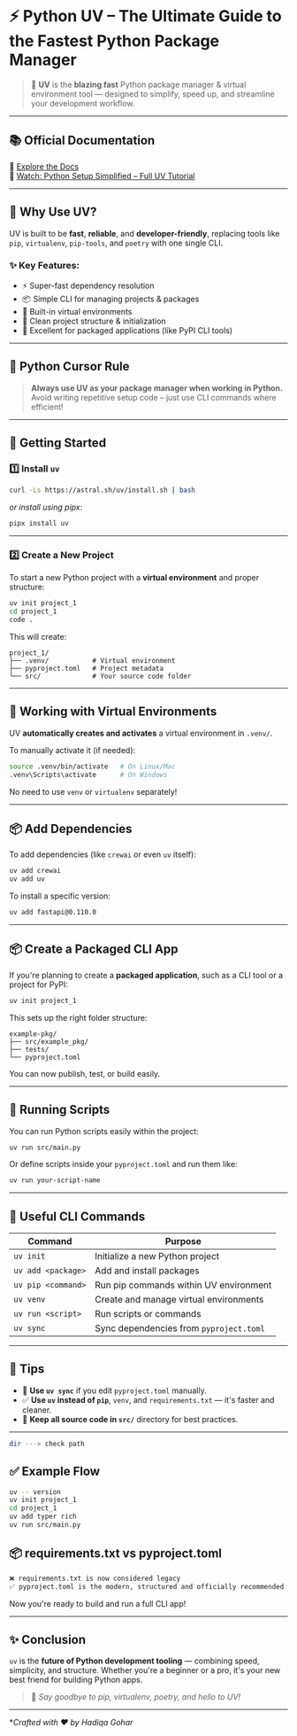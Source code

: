
# ⚡ Python UV – The Ultimate Guide to the Fastest Python Package Manager

> 🚀 **UV** is the **blazing fast** Python package manager & virtual environment tool — designed to simplify, speed up, and streamline your development workflow.

---

## 📚 Official Documentation

🔗 [Explore the Docs](https://github.com/astral-sh/uv)  
🎥 [Watch: Python Setup Simplified – Full UV Tutorial](https://www.youtube.com/watch?v=example)

---

## 🎯 Why Use UV?

UV is built to be **fast**, **reliable**, and **developer-friendly**, replacing tools like `pip`, `virtualenv`, `pip-tools`, and `poetry` with one single CLI.

### ✨ Key Features:

- ⚡ Super-fast dependency resolution
- 📦 Simple CLI for managing projects & packages
- 🧪 Built-in virtual environments
- 📁 Clean project structure & initialization
- 🧰 Excellent for packaged applications (like PyPI CLI tools)

---

## 🐍 Python Cursor Rule

> **Always use UV as your package manager when working in Python.**  
> Avoid writing repetitive setup code – just use CLI commands where efficient!

---

## 🚀 Getting Started

### 1️⃣ Install `uv`

```bash
curl -Ls https://astral.sh/uv/install.sh | bash
````

*or install using pipx:*

```bash
pipx install uv
```

---

### 2️⃣ Create a New Project

To start a new Python project with a **virtual environment** and proper structure:

```bash
uv init project_1
cd project_1
code .
```

This will create:

```
project_1/
├── .venv/           # Virtual environment
├── pyproject.toml   # Project metadata
└── src/             # Your source code folder
```

---

## 🧪 Working with Virtual Environments

UV **automatically creates and activates** a virtual environment in `.venv/`.

To manually activate it (if needed):

```bash
source .venv/bin/activate   # On Linux/Mac
.venv\Scripts\activate      # On Windows
```

No need to use `venv` or `virtualenv` separately!

---

## 📦 Add Dependencies

To add dependencies (like `crewai` or even `uv` itself):

```bash
uv add crewai
uv add uv
```

To install a specific version:

```bash
uv add fastapi@0.110.0
```

---

## 📦 Create a Packaged CLI App

If you're planning to create a **packaged application**, such as a CLI tool or a project for PyPI:

```bash
uv init project_1
```

This sets up the right folder structure:

```
example-pkg/
├── src/example_pkg/
├── tests/
└── pyproject.toml
```

You can now publish, test, or build easily.

---

## 🧪 Running Scripts

You can run Python scripts easily within the project:

```bash
uv run src/main.py
```

Or define scripts inside your `pyproject.toml` and run them like:

```bash
uv run your-script-name
```

---

## 🔧 Useful CLI Commands

| Command            | Purpose                                 |
| ------------------ | --------------------------------------- |
| `uv init`          | Initialize a new Python project         |
| `uv add <package>` | Add and install packages                |
| `uv pip <command>` | Run pip commands within UV environment  |
| `uv venv`          | Create and manage virtual environments  |
| `uv run <script>`  | Run scripts or commands                 |
| `uv sync`          | Sync dependencies from `pyproject.toml` |

---

## 🧠 Tips

* 🔄 **Use `uv sync`** if you edit `pyproject.toml` manually.
* ✅ **Use `uv` instead of `pip`**, `venv`, and `requirements.txt` — it's faster and cleaner.
* 📁 **Keep all source code in `src/`** directory for best practices.

---

```bash
dir ---> check path
```

## ✅ Example Flow

```bash
uv -- version
uv init project_1
cd project_1
uv add typer rich
uv run src/main.py
```

## 📦 requirements.txt vs pyproject.toml

```bash
❌ requirements.txt is now considered legacy
✅ pyproject.toml is the modern, structured and officially recommended approach
```

Now you're ready to build and run a full CLI app!

---

## ✨ Conclusion

`uv` is the **future of Python development tooling** — combining speed, simplicity, and structure. Whether you're a beginner or a pro, it's your new best friend for building Python apps.

> 🚀 *Say goodbye to pip, virtualenv, poetry, and hello to UV!*

---

**Crafted with ❤️ by Hadiqa Gohar*
